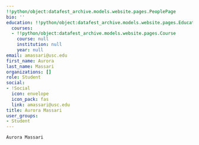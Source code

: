 ```yaml
---
!!python/object:datafest_archive.models.website.pages.PeoplePage
bio: ''
education: !!python/object:datafest_archive.models.website.pages.Education
  courses:
  - !!python/object:datafest_archive.models.website.pages.Course
    course: null
    institution: null
    year: null
email: amassari@usc.edu
first_name: Aurora
last_name: Massari
organizations: []
role: Student
social:
- !Social
  icon: envelope
  icon_pack: fas
  link: amassari@usc.edu
title: Aurora Massari
user_groups:
- Student
---
```


    Aurora Massari
    